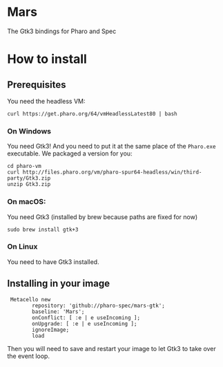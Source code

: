 # Mars
The Gtk3 bindings for Pharo and Spec

# How to install

## Prerequisites
You need the headless VM: 
```
curl https://get.pharo.org/64/vmHeadlessLatest80 | bash
```

### On Windows
You need Gtk3! And you need to put it at the same place of the `Pharo.exe` executable. 
We packaged a version for you: 
```
cd pharo-vm
curl http://files.pharo.org/vm/pharo-spur64-headless/win/third-party/Gtk3.zip
unzip Gtk3.zip
```

### On macOS: 

You need Gtk3 (installed by brew because paths are fixed for now)
```
sudo brew install gtk+3
```

### On Linux
You need to have Gtk3 installed.

## Installing in your image

```Smalltalk
 Metacello new
        repository: 'github://pharo-spec/mars-gtk';
        baseline: 'Mars';
        onConflict: [ :e | e useIncoming ];
        onUpgrade: [ :e | e useIncoming ];
        ignoreImage;
        load
```

Then you will need to save and restart your image to let Gtk3 to take over the event loop.
